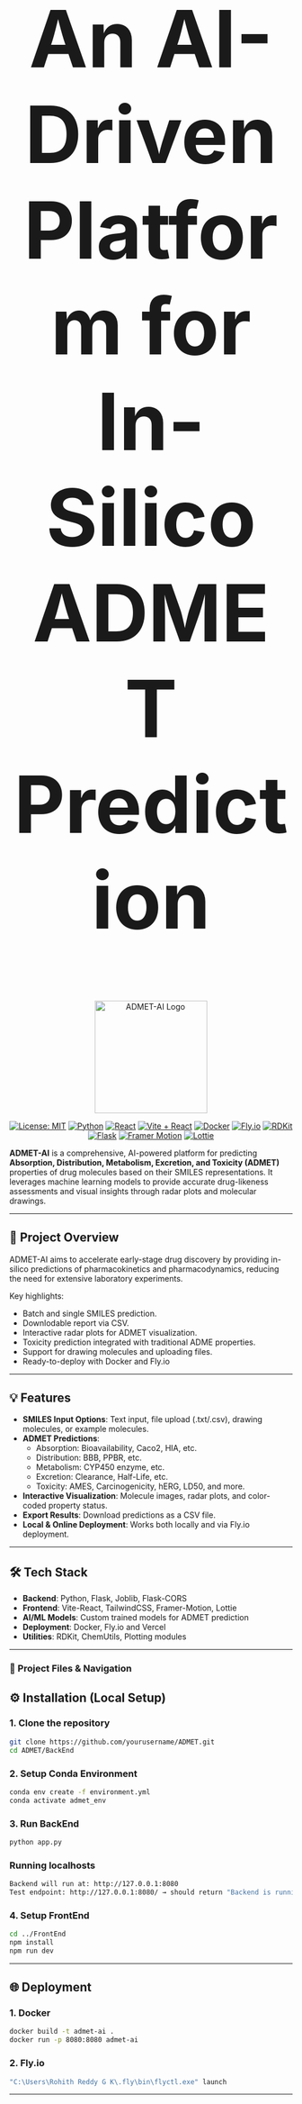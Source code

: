 <div align="center">

  <!-- Title -->
  <h1 style="font-size: 10em;">An AI-Driven Platform for In-Silico ADMET Prediction</h1>

  <!-- Logo -->
  <img width="200" height="200" alt="ADMET-AI Logo" src="https://github.com/user-attachments/assets/af4851f7-a076-486d-9cce-06365cfe0bb6" />

  <!-- Badges -->
  <p>
    <a href="LICENSE"><img src="https://img.shields.io/badge/License-MIT-yellow.svg" alt="License: MIT"></a>
    <a href="https://www.python.org/"><img src="https://img.shields.io/badge/Python-3.12-blue.svg" alt="Python"></a>
    <a href="https://reactjs.org/"><img src="https://img.shields.io/badge/React-18.2.0-blue.svg" alt="React"></a>
    <a href="https://vitejs.dev/"><img src="https://img.shields.io/badge/Vite-React-orange.svg" alt="Vite + React"></a>
    <a href="https://www.docker.com/"><img src="https://img.shields.io/badge/Docker-Container-blue.svg" alt="Docker"></a>
    <a href="https://fly.io/"><img src="https://img.shields.io/badge/Deployment-Fly.io-purple.svg" alt="Fly.io"></a>
    <a href="https://www.rdkit.org/"><img src="https://img.shields.io/badge/RDKit-Chemistry-green.svg" alt="RDKit"></a>
    <a href="https://flask.palletsprojects.com/"><img src="https://img.shields.io/badge/Flask-Backend-orange.svg" alt="Flask"></a>
    <a href="https://framer.com/motion/"><img src="https://img.shields.io/badge/FramerMotion-Animation-pink.svg" alt="Framer Motion"></a>
    <a href="https://lottiefiles.com/"><img src="https://img.shields.io/badge/Lottie-Animations-blue.svg" alt="Lottie"></a>
  </p>

</div>

**ADMET-AI** is a comprehensive, AI-powered platform for predicting **Absorption, Distribution, Metabolism, Excretion, and Toxicity (ADMET)** properties of drug molecules based on their SMILES representations. It leverages machine learning models to provide accurate drug-likeness assessments and visual insights through radar plots and molecular drawings.

---

## 🚀 Project Overview

ADMET-AI aims to accelerate early-stage drug discovery by providing in-silico predictions of pharmacokinetics and pharmacodynamics, reducing the need for extensive laboratory experiments.  

Key highlights:

- Batch and single SMILES prediction.
- Downlodable report via CSV.
- Interactive radar plots for ADMET visualization.
- Toxicity prediction integrated with traditional ADME properties.
- Support for drawing molecules and uploading files.
- Ready-to-deploy with Docker and Fly.io

---

## 💡 Features

- **SMILES Input Options**: Text input, file upload (.txt/.csv), drawing molecules, or example molecules.
- **ADMET Predictions**:
  - Absorption: Bioavailability, Caco2, HIA, etc.
  - Distribution: BBB, PPBR, etc.
  - Metabolism: CYP450 enzyme, etc.
  - Excretion: Clearance, Half-Life, etc.
  - Toxicity: AMES, Carcinogenicity, hERG, LD50, and more.
- **Interactive Visualization**: Molecule images, radar plots, and color-coded property status.
- **Export Results**: Download predictions as a CSV file.
- **Local & Online Deployment**: Works both locally and via Fly.io deployment.

---

## 🛠 Tech Stack

- **Backend**: Python, Flask, Joblib, Flask-CORS
- **Frontend**: Vite-React, TailwindCSS, Framer-Motion, Lottie
- **AI/ML Models**: Custom trained models for ADMET prediction
- **Deployment**: Docker, Fly.io and Vercel
- **Utilities**: RDKit, ChemUtils, Plotting modules

---

### 📁 Project Files & Navigation



## ⚙️ Installation (Local Setup)

### **1. Clone the repository**
```bash
git clone https://github.com/yourusername/ADMET.git
cd ADMET/BackEnd
```

### **2. Setup Conda Environment**
```bash
conda env create -f environment.yml
conda activate admet_env
```

### **3. Run BackEnd**
```bash
python app.py
```
### **Running localhosts**
```bash
Backend will run at: http://127.0.0.1:8080
Test endpoint: http://127.0.0.1:8080/ → should return "Backend is running."
```

### **4. Setup FrontEnd**
```bash
cd ../FrontEnd
npm install
npm run dev
```

---

## 🌐 Deployment

### **1. Docker**
```bash
docker build -t admet-ai .
docker run -p 8080:8080 admet-ai
```

### **2. Fly.io**
```bash
"C:\Users\Rohith Reddy G K\.fly\bin\flyctl.exe" launch
```

---

## 🖥 Usage

- Input molecule SMILES via text, file, draw, or example.
- Click Predict.
- View interactive ADMET radar plots and molecular images.
- Optionally, download all results as CSV.

## 🧪 Contribution

Contributions are welcome! To contribute:
- Fork the repository
- Create a branch: git checkout -b feature-name
- Make changes and commit: git commit -m "Add new feature"
- Push to branch: git push origin feature-name
- Open a Pull Request

### 👥 Contributors
| Name                 | GitHub                                     | LinkedIn                                               |
| ---------------------| ------------------------------------------ | ------------------------------------------------------ |
| Sheik Arshad Ibrahim | [GitHub](https://github.com/arshadibrahim882) | [LinkedIn](https://www.linkedin.com/in/sheik-arshad-ibrahim-33a16829a/) |
| Rohith Reddy G K     | [GitHub](https://github.com/RohithReddyGK)  | [LinkedIn](https://www.linkedin.com/in/rohithreddygk/)  |
| Sayed Jahangir Ali   | [GitHub](https://github.com/Jahangir-ali-74)      |  -  |
| Thirumurugan M       | [GitHub](https://github.com/thirumuruganmeganath-ops)      |  -     |

<details>
  <summary><b>License (MIT)</b></summary>

### 📜 MIT License



